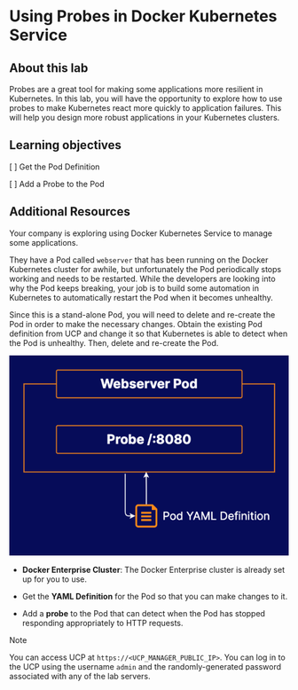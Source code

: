 # Using Probes in Docker Kubernetes Service

## About this lab

Probes are a great tool for making some applications more resilient in Kubernetes. In this lab, you will have the opportunity to explore how to use probes to make Kubernetes react more quickly to application failures. This will help you design more robust applications in your Kubernetes clusters.

## Learning objectives

[ ] Get the Pod Definition

[ ] Add a Probe to the Pod

## Additional Resources

Your company is exploring using Docker Kubernetes Service to manage some applications.

They have a Pod called `webserver` that has been running on the Docker Kubernetes cluster for awhile, but unfortunately the Pod periodically stops working and needs to be restarted. While the developers are looking into why the Pod keeps breaking, your job is to build some automation in Kubernetes to automatically restart the Pod when it becomes unhealthy.

Since this is a stand-alone Pod, you will need to delete and re-create the Pod in order to make the necessary changes. Obtain the existing Pod definition from UCP and change it so that Kubernetes is able to detect when the Pod is unhealthy. Then, delete and re-create the Pod.

![Fig. 1 Lab Scenario](../../../../img/kubernetes/probes/using-probes.demo/diag01.png)

* **Docker Enterprise Cluster**: The Docker Enterprise cluster is already set up for you to use.

* Get the **YAML Definition** for the Pod so that you can make changes to it.

* Add a **probe** to the Pod that can detect when the Pod has stopped responding appropriately to HTTP requests.

> [!NOTE]
> 
> You can access UCP at `https://<UCP_MANAGER_PUBLIC_IP>`. You can log in to the UCP using the username `admin` and the randomly-generated password associated with any of the lab servers.
